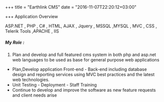 +++
title = "Earthlink CMS"
date = "2016-11-07T22:20:12+03:00"

+++
Application Overview

ASP.NET , PHP , C# , HTML, AJAX , Jquery , MSSQL ,MYSQL , MVC , CSS , Telerik Tools ,APACHE , IIS

##### My Role :

1. Plan and develop and full featured cms system in both php and asp.net web languages to be used as base for general purpose web applications
* Plan,Develop application Front-end - Back-end including database design and reporting services using MVC best practices and the latest web technologies.
* Unit Testing - Deployment - Staff Training
* Continue to develop and improve the software as new feature requests and client needs arise
